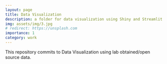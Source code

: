 ```yaml
---
layout: page
title: Data Visualization
description: a folder for data visualization using Shiny and Streamlit
img: assets/img/3.jpg
# redirect: https://unsplash.com
importance: 1
category: work
---
```


This repository commits to Data Visualization using lab obtained/open source data. 



